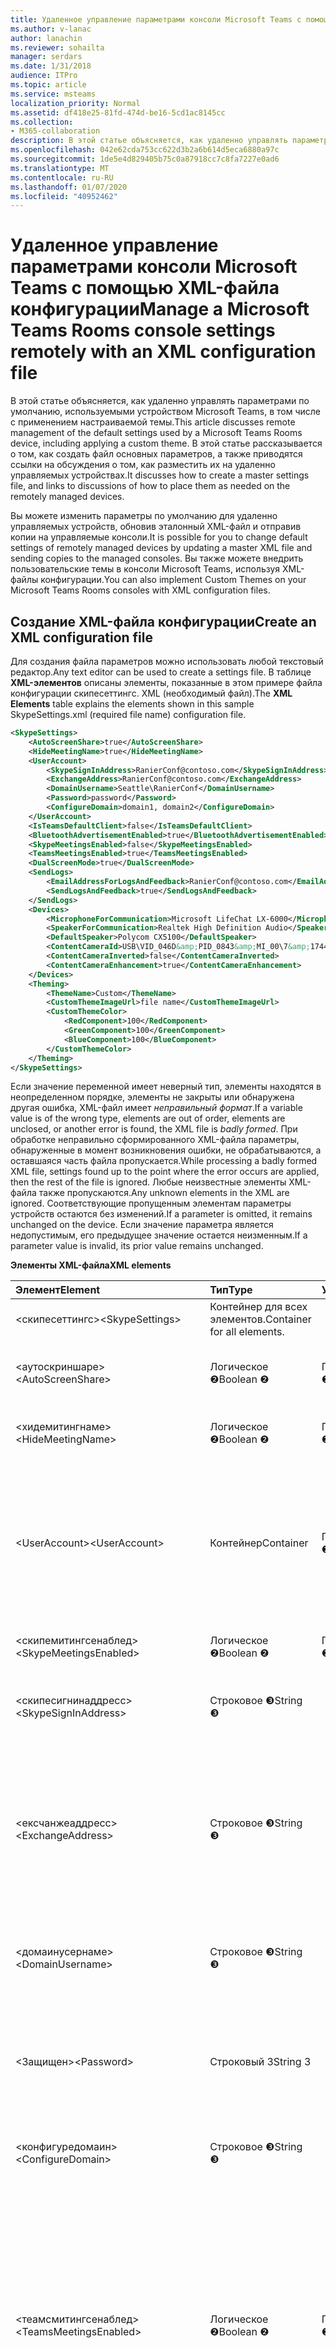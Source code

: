 ```yaml
---
title: Удаленное управление параметрами консоли Microsoft Teams с помощью XML-файла конфигурации
ms.author: v-lanac
author: lanachin
ms.reviewer: sohailta
manager: serdars
ms.date: 1/31/2018
audience: ITPro
ms.topic: article
ms.service: msteams
localization_priority: Normal
ms.assetid: df418e25-81fd-474d-be16-5cd1ac8145cc
ms.collection:
- M365-collaboration
description: В этой статье объясняется, как удаленно управлять параметрами по умолчанию, используемыми устройством Microsoft Teams, в том числе с применением настраиваемой темы.
ms.openlocfilehash: 042e62cda753cc622d3b2a6b614d5eca6880a97c
ms.sourcegitcommit: 1de5e4d829405b75c0a87918cc7c8fa7227e0ad6
ms.translationtype: MT
ms.contentlocale: ru-RU
ms.lasthandoff: 01/07/2020
ms.locfileid: "40952462"
---
```

# <a name="manage-a-microsoft-teams-rooms-console-settings-remotely-with-an-xml-configuration-file"></a><span data-ttu-id="c5d8a-103">Удаленное управление параметрами консоли Microsoft Teams с помощью XML-файла конфигурации</span><span class="sxs-lookup"><span data-stu-id="c5d8a-103">Manage a Microsoft Teams Rooms console settings remotely with an XML configuration file</span></span>

<span data-ttu-id="c5d8a-104">В этой статье объясняется, как удаленно управлять параметрами по умолчанию, используемыми устройством Microsoft Teams, в том числе с применением настраиваемой темы.</span><span class="sxs-lookup"><span data-stu-id="c5d8a-104">This article discusses remote management of the default settings used by a Microsoft Teams Rooms device, including applying a custom theme.</span></span> <span data-ttu-id="c5d8a-105">В этой статье рассказывается о том, как создать файл основных параметров, а также приводятся ссылки на обсуждения о том, как разместить их на удаленно управляемых устройствах.</span><span class="sxs-lookup"><span data-stu-id="c5d8a-105">It discusses how to create a master settings file, and links to discussions of how to place them as needed on the remotely managed devices.</span></span>
  
<span data-ttu-id="c5d8a-106">Вы можете изменить параметры по умолчанию для удаленно управляемых устройств, обновив эталонный XML-файл и отправив копии на управляемые консоли.</span><span class="sxs-lookup"><span data-stu-id="c5d8a-106">It is possible for you to change default settings of remotely managed devices by updating a master XML file and sending copies to the managed consoles.</span></span> <span data-ttu-id="c5d8a-107">Вы также можете внедрить пользовательские темы в консоли Microsoft Teams, используя XML-файлы конфигурации.</span><span class="sxs-lookup"><span data-stu-id="c5d8a-107">You can also implement Custom Themes on your Microsoft Teams Rooms consoles with XML configuration files.</span></span>
  
## <a name="create-an-xml-configuration-file"></a><span data-ttu-id="c5d8a-108">Создание XML-файла конфигурации</span><span class="sxs-lookup"><span data-stu-id="c5d8a-108">Create an XML configuration file</span></span>

<span data-ttu-id="c5d8a-109">Для создания файла параметров можно использовать любой текстовый редактор.</span><span class="sxs-lookup"><span data-stu-id="c5d8a-109">Any text editor can be used to create a settings file.</span></span> <span data-ttu-id="c5d8a-110">В таблице **XML-элементов** описаны элементы, показанные в этом примере файла конфигурации скипесеттингс. XML (необходимый файл).</span><span class="sxs-lookup"><span data-stu-id="c5d8a-110">The **XML Elements** table explains the elements shown in this sample SkypeSettings.xml (required file name) configuration file.</span></span>
  
```XML
<SkypeSettings>
    <AutoScreenShare>true</AutoScreenShare>
    <HideMeetingName>true</HideMeetingName>
    <UserAccount>
        <SkypeSignInAddress>RanierConf@contoso.com</SkypeSignInAddress>
        <ExchangeAddress>RanierConf@contoso.com</ExchangeAddress>
        <DomainUsername>Seattle\RanierConf</DomainUsername>
        <Password>password</Password>
        <ConfigureDomain>domain1, domain2</ConfigureDomain>
    </UserAccount>
    <IsTeamsDefaultClient>false</IsTeamsDefaultClient>
    <BluetoothAdvertisementEnabled>true</BluetoothAdvertisementEnabled>
    <SkypeMeetingsEnabled>false</SkypeMeetingsEnabled>
    <TeamsMeetingsEnabled>true</TeamsMeetingsEnabled>
    <DualScreenMode>true</DualScreenMode>
    <SendLogs>
        <EmailAddressForLogsAndFeedback>RanierConf@contoso.com</EmailAddressForLogsAndFeedback>
        <SendLogsAndFeedback>true</SendLogsAndFeedback>
    </SendLogs>
    <Devices>
        <MicrophoneForCommunication>Microsoft LifeChat LX-6000</MicrophoneForCommunication>
        <SpeakerForCommunication>Realtek High Definition Audio</SpeakerForCommunication>
        <DefaultSpeaker>Polycom CX5100</DefaultSpeaker>
        <ContentCameraId>USB\VID_046D&amp;PID_0843&amp;MI_00\7&amp;17446CF2&amp;0&amp;0000</ContentCameraId>
        <ContentCameraInverted>false</ContentCameraInverted>
        <ContentCameraEnhancement>true</ContentCameraEnhancement>
    </Devices>
    <Theming>
        <ThemeName>Custom</ThemeName>
        <CustomThemeImageUrl>file name</CustomThemeImageUrl>
        <CustomThemeColor>
            <RedComponent>100</RedComponent>
            <GreenComponent>100</GreenComponent>
            <BlueComponent>100</BlueComponent>
        </CustomThemeColor>
    </Theming>
</SkypeSettings>
```

<span data-ttu-id="c5d8a-111">Если значение переменной имеет неверный тип, элементы находятся в неопределенном порядке, элементы не закрыты или обнаружена другая ошибка, XML-файл имеет *неправильный формат*.</span><span class="sxs-lookup"><span data-stu-id="c5d8a-111">If a variable value is of the wrong type, elements are out of order, elements are unclosed, or another error is found, the XML file is *badly formed*.</span></span> <span data-ttu-id="c5d8a-112">При обработке неправильно сформированного XML-файла параметры, обнаруженные в момент возникновения ошибки, не обрабатываются, а оставшаяся часть файла пропускается.</span><span class="sxs-lookup"><span data-stu-id="c5d8a-112">While processing a badly formed XML file, settings found up to the point where the error occurs are applied, then the rest of the file is ignored.</span></span> <span data-ttu-id="c5d8a-113">Любые неизвестные элементы XML-файла также пропускаются.</span><span class="sxs-lookup"><span data-stu-id="c5d8a-113">Any unknown elements in the XML are ignored.</span></span> <span data-ttu-id="c5d8a-114">Соответствующие пропущенным элементам параметры устройств остаются без изменений.</span><span class="sxs-lookup"><span data-stu-id="c5d8a-114">If a parameter is omitted, it remains unchanged on the device.</span></span> <span data-ttu-id="c5d8a-115">Если значение параметра является недопустимым, его предыдущее значение остается неизменным.</span><span class="sxs-lookup"><span data-stu-id="c5d8a-115">If a parameter value is invalid, its prior value remains unchanged.</span></span>
  
<span data-ttu-id="c5d8a-116">**Элементы XML-файла**</span><span class="sxs-lookup"><span data-stu-id="c5d8a-116">**XML elements**</span></span>

|<span data-ttu-id="c5d8a-117">Элемент</span><span class="sxs-lookup"><span data-stu-id="c5d8a-117">Element</span></span>|<span data-ttu-id="c5d8a-118">Тип</span><span class="sxs-lookup"><span data-stu-id="c5d8a-118">Type</span></span>|<span data-ttu-id="c5d8a-119">Уровень</span><span class="sxs-lookup"><span data-stu-id="c5d8a-119">Level</span></span>|<span data-ttu-id="c5d8a-120">Использование</span><span class="sxs-lookup"><span data-stu-id="c5d8a-120">Usage</span></span>|
|:--- |:--- |:--- |:--- |
|<span data-ttu-id="c5d8a-121">\<скипесеттингс\></span><span class="sxs-lookup"><span data-stu-id="c5d8a-121">\<SkypeSettings\></span></span> |<span data-ttu-id="c5d8a-122">Контейнер для всех элементов.</span><span class="sxs-lookup"><span data-stu-id="c5d8a-122">Container for all elements.</span></span> ||<span data-ttu-id="c5d8a-123">Обязательный.</span><span class="sxs-lookup"><span data-stu-id="c5d8a-123">Required.</span></span> |
| <span data-ttu-id="c5d8a-124">\<аутоскриншаре\></span><span class="sxs-lookup"><span data-stu-id="c5d8a-124">\<AutoScreenShare\></span></span>  |<span data-ttu-id="c5d8a-125">Логическое &#x2777;</span><span class="sxs-lookup"><span data-stu-id="c5d8a-125">Boolean &#x2777;</span></span>  |<span data-ttu-id="c5d8a-126">Первый &#x2776;</span><span class="sxs-lookup"><span data-stu-id="c5d8a-126">First &#x2776;</span></span>  | <span data-ttu-id="c5d8a-127">Если имеет значение "true", включается функция автоматической демонстрации экрана.</span><span class="sxs-lookup"><span data-stu-id="c5d8a-127">If true, auto screen share is enabled.</span></span>  |
|<span data-ttu-id="c5d8a-128">\<хидемитингнаме\></span><span class="sxs-lookup"><span data-stu-id="c5d8a-128">\<HideMeetingName\></span></span> |<span data-ttu-id="c5d8a-129">Логическое &#x2777;</span><span class="sxs-lookup"><span data-stu-id="c5d8a-129">Boolean &#x2777;</span></span>  |<span data-ttu-id="c5d8a-130">Первый &#x2776;</span><span class="sxs-lookup"><span data-stu-id="c5d8a-130">First &#x2776;</span></span>  |<span data-ttu-id="c5d8a-131">Если имеет значение "true", названия собраний скрываются.</span><span class="sxs-lookup"><span data-stu-id="c5d8a-131">If true, meeting names are hidden.</span></span> |
|<span data-ttu-id="c5d8a-132">\<UserAccount\></span><span class="sxs-lookup"><span data-stu-id="c5d8a-132">\<UserAccount\></span></span> |<span data-ttu-id="c5d8a-133">Контейнер</span><span class="sxs-lookup"><span data-stu-id="c5d8a-133">Container</span></span> |<span data-ttu-id="c5d8a-134">Первый &#x2776;</span><span class="sxs-lookup"><span data-stu-id="c5d8a-134">First &#x2776;</span></span>  |<span data-ttu-id="c5d8a-135">Контейнер для параметров учетных данных.</span><span class="sxs-lookup"><span data-stu-id="c5d8a-135">Container for credentials parameters.</span></span> <span data-ttu-id="c5d8a-136">Адрес для входа, адрес Exchange или адрес электронной почты обычно совпадают, например Раниерконф<span></span>@contoso. com.</span><span class="sxs-lookup"><span data-stu-id="c5d8a-136">The sign in address, Exchange address, or email address are usually the same, such as RanierConf<span></span>@contoso.com.</span></span> |
|<span data-ttu-id="c5d8a-137">\<скипемитингсенаблед\></span><span class="sxs-lookup"><span data-stu-id="c5d8a-137">\<SkypeMeetingsEnabled\></span></span>  |<span data-ttu-id="c5d8a-138">Логическое &#x2777;</span><span class="sxs-lookup"><span data-stu-id="c5d8a-138">Boolean &#x2777;</span></span>  |<span data-ttu-id="c5d8a-139">Первый &#x2776;</span><span class="sxs-lookup"><span data-stu-id="c5d8a-139">First &#x2776;</span></span>  |<span data-ttu-id="c5d8a-140">По умолчанию данная возможность включена.</span><span class="sxs-lookup"><span data-stu-id="c5d8a-140">Enabled by default.</span></span> |
|<span data-ttu-id="c5d8a-141">\<скипесигнинаддресс\></span><span class="sxs-lookup"><span data-stu-id="c5d8a-141">\<SkypeSignInAddress\></span></span> |<span data-ttu-id="c5d8a-142">Строковое &#x2778;</span><span class="sxs-lookup"><span data-stu-id="c5d8a-142">String  &#x2778;</span></span>  ||<span data-ttu-id="c5d8a-143">Имя для входа для учетной записи SfB или устройства рабочей группы на консоли.</span><span class="sxs-lookup"><span data-stu-id="c5d8a-143">The sign in name for the console's SfB or Teams device account.</span></span> |
|<span data-ttu-id="c5d8a-144">\<ексчанжеаддресс\></span><span class="sxs-lookup"><span data-stu-id="c5d8a-144">\<ExchangeAddress\></span></span> |<span data-ttu-id="c5d8a-145">Строковое &#x2778;</span><span class="sxs-lookup"><span data-stu-id="c5d8a-145">String  &#x2778;</span></span>  ||<span data-ttu-id="c5d8a-146">Имя для входа для учетной записи устройства Exchange консоли.</span><span class="sxs-lookup"><span data-stu-id="c5d8a-146">The sign in name for the console's Exchange device account.</span></span> <span data-ttu-id="c5d8a-147">Если аргумент "Ексчанжеаддресс" опущен, то Скипесигнинаддресс не будет использоваться автоматически.</span><span class="sxs-lookup"><span data-stu-id="c5d8a-147">If the ExchangeAddress is omitted, the SkypeSignInAddress will not be reused automatically.</span></span> |
|<span data-ttu-id="c5d8a-148">\<домаинусернаме\></span><span class="sxs-lookup"><span data-stu-id="c5d8a-148">\<DomainUsername\></span></span> |<span data-ttu-id="c5d8a-149">Строковое &#x2778;</span><span class="sxs-lookup"><span data-stu-id="c5d8a-149">String  &#x2778;</span></span>  ||<span data-ttu-id="c5d8a-150">Домен и имя пользователя устройства консоли, например Seattle\RanierConf.</span><span class="sxs-lookup"><span data-stu-id="c5d8a-150">The domain and user name of the console device, for example Seattle\RanierConf.</span></span> |
|<span data-ttu-id="c5d8a-151">\<Защищен\></span><span class="sxs-lookup"><span data-stu-id="c5d8a-151">\<Password\></span></span> |<span data-ttu-id="c5d8a-152">Строковый 3</span><span class="sxs-lookup"><span data-stu-id="c5d8a-152">String 3</span></span>  || <span data-ttu-id="c5d8a-153">Параметр пароля содержит пароль, используемый для входа в учетной записи устройства Skype для бизнеса. </span><span class="sxs-lookup"><span data-stu-id="c5d8a-153">The password parameter is the same password used for the Skype for Business device account sign-in.</span></span>  |
| <span data-ttu-id="c5d8a-154">\<конфигуредомаин\></span><span class="sxs-lookup"><span data-stu-id="c5d8a-154">\<ConfigureDomain\></span></span>  |<span data-ttu-id="c5d8a-155">Строковое &#x2778;</span><span class="sxs-lookup"><span data-stu-id="c5d8a-155">String  &#x2778;</span></span>  ||<span data-ttu-id="c5d8a-156">Можно указать список доменов, разделенных запятыми.</span><span class="sxs-lookup"><span data-stu-id="c5d8a-156">You can list several domains, separated by commas.</span></span> |
|<span data-ttu-id="c5d8a-157">\<теамсмитингсенаблед\></span><span class="sxs-lookup"><span data-stu-id="c5d8a-157">\<TeamsMeetingsEnabled\></span></span> |<span data-ttu-id="c5d8a-158">Логическое &#x2777;</span><span class="sxs-lookup"><span data-stu-id="c5d8a-158">Boolean &#x2777;</span></span>  |<span data-ttu-id="c5d8a-159">Первый &#x2776;</span><span class="sxs-lookup"><span data-stu-id="c5d8a-159">First &#x2776;</span></span>  |<span data-ttu-id="c5d8a-160">По умолчанию данная возможность отключена.</span><span class="sxs-lookup"><span data-stu-id="c5d8a-160">Disabled by default.</span></span> <br/> <br/> <span data-ttu-id="c5d8a-161">XML-файл считается неправильно сформированным, если \<оба\> скипемитингсенаблед\<и\> теамсмитингсенаблед отключены, но вы можете одновременно включить оба параметра.</span><span class="sxs-lookup"><span data-stu-id="c5d8a-161">The XML file is considered badly formed if both \<SkypeMeetingsEnabled\> and\<TeamsMeetingsEnabled\> are disabled, but it's acceptable to have both settings enabled at the same time.</span></span> |
|<span data-ttu-id="c5d8a-162">\<Истеамсдефаултклиент></span><span class="sxs-lookup"><span data-stu-id="c5d8a-162">\<IsTeamsDefaultClient></span></span> |<span data-ttu-id="c5d8a-163">Логическое &#x2777;</span><span class="sxs-lookup"><span data-stu-id="c5d8a-163">Boolean &#x2777;</span></span>  |<span data-ttu-id="c5d8a-164">Первый &#x2776;</span><span class="sxs-lookup"><span data-stu-id="c5d8a-164">First &#x2776;</span></span>  |<span data-ttu-id="c5d8a-165">По умолчанию данная возможность отключена.</span><span class="sxs-lookup"><span data-stu-id="c5d8a-165">Disabled by default.</span></span> |
|<span data-ttu-id="c5d8a-166">\<Блуетусадвертисементенаблед></span><span class="sxs-lookup"><span data-stu-id="c5d8a-166">\<BluetoothAdvertisementEnabled></span></span> |<span data-ttu-id="c5d8a-167">Логическое &#x2777;</span><span class="sxs-lookup"><span data-stu-id="c5d8a-167">Boolean &#x2777;</span></span>  |<span data-ttu-id="c5d8a-168">Первый &#x2776;</span><span class="sxs-lookup"><span data-stu-id="c5d8a-168">First &#x2776;</span></span>  |<span data-ttu-id="c5d8a-169">По умолчанию данная возможность включена.</span><span class="sxs-lookup"><span data-stu-id="c5d8a-169">Enabled by default.</span></span> |
|<span data-ttu-id="c5d8a-170">\<дуалскринмоде\></span><span class="sxs-lookup"><span data-stu-id="c5d8a-170">\<DualScreenMode\></span></span>  |<span data-ttu-id="c5d8a-171">Логическое &#x2777;</span><span class="sxs-lookup"><span data-stu-id="c5d8a-171">Boolean &#x2777;</span></span>  |<span data-ttu-id="c5d8a-172">Первый &#x2776;</span><span class="sxs-lookup"><span data-stu-id="c5d8a-172">First &#x2776;</span></span>  |<span data-ttu-id="c5d8a-173">Если установлено значение true, включен режим двойного экрана.</span><span class="sxs-lookup"><span data-stu-id="c5d8a-173">If true, dual screen mode is enabled.</span></span> <span data-ttu-id="c5d8a-174">В противном случае устройство использует один режим экрана.</span><span class="sxs-lookup"><span data-stu-id="c5d8a-174">Otherwise the device uses single screen mode.</span></span> |
|<span data-ttu-id="c5d8a-175">\<сендлогс\></span><span class="sxs-lookup"><span data-stu-id="c5d8a-175">\<SendLogs\></span></span> |<span data-ttu-id="c5d8a-176">Контейнер</span><span class="sxs-lookup"><span data-stu-id="c5d8a-176">Container</span></span> |<span data-ttu-id="c5d8a-177">Первый &#x2776;</span><span class="sxs-lookup"><span data-stu-id="c5d8a-177">First &#x2776;</span></span>  ||
|<span data-ttu-id="c5d8a-178">\<емаиладдрессфорлогсандфидбакк\></span><span class="sxs-lookup"><span data-stu-id="c5d8a-178">\<EmailAddressForLogsAndFeedback\></span></span> |<span data-ttu-id="c5d8a-179">Строковое &#x2778;</span><span class="sxs-lookup"><span data-stu-id="c5d8a-179">String  &#x2778;</span></span>  || <span data-ttu-id="c5d8a-180">Задает дополнительный адрес электронной почты, на который можно отправлять журналы при появлении окна "Обратная связь".</span><span class="sxs-lookup"><span data-stu-id="c5d8a-180">Sets an optional email address that logs can be sent to when the "Give Feedback" window appears.</span></span> |
|<span data-ttu-id="c5d8a-181">\<сендлогсандфидбакк\></span><span class="sxs-lookup"><span data-stu-id="c5d8a-181">\<SendLogsAndFeedback\></span></span> |<span data-ttu-id="c5d8a-182">Логическое &#x2777;</span><span class="sxs-lookup"><span data-stu-id="c5d8a-182">Boolean &#x2777;</span></span>  || <span data-ttu-id="c5d8a-183">Если имеет значение "true", журналы отправляются администратору. Если имеет значение "false", администратору отправляются только отзывы, но не журналы.</span><span class="sxs-lookup"><span data-stu-id="c5d8a-183">If true, logs are sent to the admin. If false, only feedback is sent to the admin (and not logs).</span></span>  |
| <span data-ttu-id="c5d8a-184">\<Устройства\></span><span class="sxs-lookup"><span data-stu-id="c5d8a-184">\<Devices\></span></span>  |<span data-ttu-id="c5d8a-185">Контейнер</span><span class="sxs-lookup"><span data-stu-id="c5d8a-185">Container</span></span> |<span data-ttu-id="c5d8a-186">Первый &#x2776;</span><span class="sxs-lookup"><span data-stu-id="c5d8a-186">First &#x2776;</span></span>  | <span data-ttu-id="c5d8a-187">Имена подключенных звуковых устройств в дочерних элементах совпадают со значениями, перечисленными в приложении "Диспетчер устройств".</span><span class="sxs-lookup"><span data-stu-id="c5d8a-187">The connected audio device names in the child elements are the same values listed in the Device Manager app.</span></span> <span data-ttu-id="c5d8a-188">В конфигурации могут содержаться устройства, отсутствующие в системе, например звуковые или видеоустройства, которые на данный момент не подключены к консоли.</span><span class="sxs-lookup"><span data-stu-id="c5d8a-188">The configuration can contain a device that does not presently exist on the system, such as an A/V device not currently connected to the console.</span></span> <span data-ttu-id="c5d8a-189">В таких случаях конфигурация для соответствующих устройств будет сохранена.</span><span class="sxs-lookup"><span data-stu-id="c5d8a-189">The configuration would be retained for the respective device.</span></span>  |
|<span data-ttu-id="c5d8a-190">\<микрофонефоркоммуникатион\></span><span class="sxs-lookup"><span data-stu-id="c5d8a-190">\<MicrophoneForCommunication\></span></span> |<span data-ttu-id="c5d8a-191">Строковое &#x2778;</span><span class="sxs-lookup"><span data-stu-id="c5d8a-191">String  &#x2778;</span></span>  ||<span data-ttu-id="c5d8a-192">Задает микрофон, используемый в качестве записывающего устройства на Конференции.</span><span class="sxs-lookup"><span data-stu-id="c5d8a-192">Sets the microphone used as the recording device in a conference.</span></span> |
|<span data-ttu-id="c5d8a-193">\<спеакерфоркоммуникатион\></span><span class="sxs-lookup"><span data-stu-id="c5d8a-193">\<SpeakerForCommunication\></span></span> |<span data-ttu-id="c5d8a-194">Строковое &#x2778;</span><span class="sxs-lookup"><span data-stu-id="c5d8a-194">String  &#x2778;</span></span>  ||<span data-ttu-id="c5d8a-195">Устройство, которое будет использоваться в качестве динамика для конференц-связи.</span><span class="sxs-lookup"><span data-stu-id="c5d8a-195">Device to be used as speaker for the conference.</span></span> <span data-ttu-id="c5d8a-196">Этот параметр используется для настройки устройства динамика, используемого в звонке.</span><span class="sxs-lookup"><span data-stu-id="c5d8a-196">This setting is used to set the speaker device used in a call.</span></span> |
|<span data-ttu-id="c5d8a-197">\<дефаултспеакер\></span><span class="sxs-lookup"><span data-stu-id="c5d8a-197">\<DefaultSpeaker\></span></span> |<span data-ttu-id="c5d8a-198">Строковое &#x2778;</span><span class="sxs-lookup"><span data-stu-id="c5d8a-198">String  &#x2778;</span></span>  ||<span data-ttu-id="c5d8a-199">Устройство, которое будет использоваться для воспроизведения звука от источника HDMI. </span><span class="sxs-lookup"><span data-stu-id="c5d8a-199">Device to be used to play the audio from an HDMI ingest source.</span></span> |
|<span data-ttu-id="c5d8a-200">\<Контенткамераид></span><span class="sxs-lookup"><span data-stu-id="c5d8a-200">\<ContentCameraId></span></span>  | <span data-ttu-id="c5d8a-201">Строковое &#x2778;</span><span class="sxs-lookup"><span data-stu-id="c5d8a-201">String  &#x2778;</span></span>  | | <span data-ttu-id="c5d8a-202">Определите путь к экземпляру камеры, настроенного в комнате, чтобы предоставить доступ к аналоговой доске на собрании.</span><span class="sxs-lookup"><span data-stu-id="c5d8a-202">Define the instance path for the camera configured in room to share analog whiteboard content in a meeting.</span></span> <span data-ttu-id="c5d8a-203">Посмотрите [, как найти путь к экземпляру USB на камере содержимого](#locate-the-content-camera-usb-instance-path).</span><span class="sxs-lookup"><span data-stu-id="c5d8a-203">See [Locate the Content camera USB instance path](#locate-the-content-camera-usb-instance-path).</span></span>|
|<span data-ttu-id="c5d8a-204">\<Контенткамераинвертед></span><span class="sxs-lookup"><span data-stu-id="c5d8a-204">\<ContentCameraInverted></span></span>  | <span data-ttu-id="c5d8a-205">Логическое &#x2777;</span><span class="sxs-lookup"><span data-stu-id="c5d8a-205">Boolean &#x2777;</span></span> | | <span data-ttu-id="c5d8a-206">Укажите, нужно ли физическая установка камеры содержимого на перевернутую камеру.</span><span class="sxs-lookup"><span data-stu-id="c5d8a-206">Specify if the content camera is physically installed upside down.</span></span> <span data-ttu-id="c5d8a-207">Для камер содержимого, поддерживающих автоматический поворот, укажите значение ложь.</span><span class="sxs-lookup"><span data-stu-id="c5d8a-207">For content cameras that support automatic rotation, specify false.</span></span> |
|<span data-ttu-id="c5d8a-208">\<Контенткамераенханцемент></span><span class="sxs-lookup"><span data-stu-id="c5d8a-208">\<ContentCameraEnhancement></span></span>  | <span data-ttu-id="c5d8a-209">Логическое &#x2777;</span><span class="sxs-lookup"><span data-stu-id="c5d8a-209">Boolean &#x2777;</span></span> | |<span data-ttu-id="c5d8a-210">Если задано значение true (значение по умолчанию), изображение камеры с содержимым будет иметь цифровую различный вид: выделена грань доски и выбрано подходящее масштабирование, линии рукописного ввода увеличены, а человек, который пишет на доске, становится прозрачным.</span><span class="sxs-lookup"><span data-stu-id="c5d8a-210">When set to true (the default), the content camera image is digitally enhanced: the whiteboard edge is detected and an appropriate zoom is selected, ink lines are enhanced, and the person writing on the whiteboard is made transparent.</span></span>  <br><br> <span data-ttu-id="c5d8a-211">Задайте значение false, если вы хотите отправить необработанный видеоканал для участников собрания, когда доска не отображается с помощью пера и, вместо этого, используется для отображения клейких записок, афишй и других файлов мультимедиа.</span><span class="sxs-lookup"><span data-stu-id="c5d8a-211">Set to false if you intend to send a raw video feed to meeting participants for spaces where a whiteboard is not drawn on with a pen and instead the camera is used to show sticky notes, posters, or other media.</span></span>  |
| <span data-ttu-id="c5d8a-212">\<Темы\></span><span class="sxs-lookup"><span data-stu-id="c5d8a-212">\<Theming\></span></span>  |<span data-ttu-id="c5d8a-213">Контейнер</span><span class="sxs-lookup"><span data-stu-id="c5d8a-213">Container</span></span> |<span data-ttu-id="c5d8a-214">Первый &#x2776;</span><span class="sxs-lookup"><span data-stu-id="c5d8a-214">First &#x2776;</span></span>  |<span data-ttu-id="c5d8a-215">Одной из функций, которые можно применить к XML-файлу, является настраиваемая тема для вашей организации.</span><span class="sxs-lookup"><span data-stu-id="c5d8a-215">One of the features that can be applied with an XML file is a Custom Theme for your organization.</span></span> <span data-ttu-id="c5d8a-216">Вы можете указать имя темы, фоновое изображение и цвет.</span><span class="sxs-lookup"><span data-stu-id="c5d8a-216">You are able to specify a theme name, background image, and color.</span></span> |
|<span data-ttu-id="c5d8a-217">\<семенаме\></span><span class="sxs-lookup"><span data-stu-id="c5d8a-217">\<ThemeName\></span></span> |<span data-ttu-id="c5d8a-218">Строковое &#x2778;</span><span class="sxs-lookup"><span data-stu-id="c5d8a-218">String  &#x2778;</span></span>  || <span data-ttu-id="c5d8a-219">Используется для идентификации темы на клиенте.</span><span class="sxs-lookup"><span data-stu-id="c5d8a-219">Used to identify the theme on the client.</span></span> <span data-ttu-id="c5d8a-220">Параметру "Theme Name" (Имя темы) можно присвоить значение "Default" (По умолчанию) (одна из встроенных тем) или "Custom" (Другая).</span><span class="sxs-lookup"><span data-stu-id="c5d8a-220">The Theme Name options are Default, one of the provided preset themes, or Custom.</span></span> <br/>  <span data-ttu-id="c5d8a-221">Для настраиваемых имен тем всегда используется имя *Custom*.</span><span class="sxs-lookup"><span data-stu-id="c5d8a-221">Custom theme names always use the name *Custom*.</span></span> <span data-ttu-id="c5d8a-222">Пользовательский интерфейс клиента можно задать на консоли по умолчанию или на один из предварительных наборов, но использование настраиваемой темы должно быть установлено администратором удаленно.</span><span class="sxs-lookup"><span data-stu-id="c5d8a-222">The client UI can be set at the console to the Default or one of the presets, but use of a custom theme must be set remotely by an Administrator.</span></span> <br/>  <span data-ttu-id="c5d8a-223">Доступны следующие встроенные темы: </span><span class="sxs-lookup"><span data-stu-id="c5d8a-223">Preset themes include:</span></span> <br/>  <span data-ttu-id="c5d8a-224">"Default" (По умолчанию)</span><span class="sxs-lookup"><span data-stu-id="c5d8a-224">Default</span></span> <br/>  <span data-ttu-id="c5d8a-225">"Blue Wave" (Голубая волна)</span><span class="sxs-lookup"><span data-stu-id="c5d8a-225">Blue Wave</span></span> <br/>  <span data-ttu-id="c5d8a-226">"Digital Forest" (Цифровой лес)</span><span class="sxs-lookup"><span data-stu-id="c5d8a-226">Digital Forest</span></span> <br/>  <span data-ttu-id="c5d8a-227">"Dreamcatcher" (Ловец снов)</span><span class="sxs-lookup"><span data-stu-id="c5d8a-227">Dreamcatcher</span></span> <br/>  <span data-ttu-id="c5d8a-228">"Limeade" (Лайм)</span><span class="sxs-lookup"><span data-stu-id="c5d8a-228">Limeade</span></span> <br/>  <span data-ttu-id="c5d8a-229">"Pixel Perfect" (Пиксельное совершенство)</span><span class="sxs-lookup"><span data-stu-id="c5d8a-229">Pixel Perfect</span></span> <br/>  <span data-ttu-id="c5d8a-230">"Roadmap" (Дорожная карта)</span><span class="sxs-lookup"><span data-stu-id="c5d8a-230">Roadmap</span></span> <br/>  <span data-ttu-id="c5d8a-231">"Sunset" (Закат)</span><span class="sxs-lookup"><span data-stu-id="c5d8a-231">Sunset</span></span> <br/>  <span data-ttu-id="c5d8a-232">Чтобы отключить текущую тему, используйте для Семенаме значение "нет темы".</span><span class="sxs-lookup"><span data-stu-id="c5d8a-232">To disable the current theme, use "No Theme" for the ThemeName.</span></span>  |
|<span data-ttu-id="c5d8a-233">\<кустомсемеимажеурл\></span><span class="sxs-lookup"><span data-stu-id="c5d8a-233">\<CustomThemeImageUrl\></span></span> |<span data-ttu-id="c5d8a-234">Строковое &#x2778;</span><span class="sxs-lookup"><span data-stu-id="c5d8a-234">String  &#x2778;</span></span>  ||<span data-ttu-id="c5d8a-235">Обязательный для настраиваемой темы, в противном случае — необязательный.</span><span class="sxs-lookup"><span data-stu-id="c5d8a-235">Required for a custom theme, otherwise optional.</span></span> <span data-ttu-id="c5d8a-236">Введите только имя файла.</span><span class="sxs-lookup"><span data-stu-id="c5d8a-236">Input the file name only.</span></span>   |<span data-ttu-id="c5d8a-237">Дополнительные сведения о настраиваемых рисунках темы можно найти в разделе [пользовательские изображения тем](xml-config-file.md#Themes) .</span><span class="sxs-lookup"><span data-stu-id="c5d8a-237">For more information on the custom theme image, see the [Custom Theme Images](xml-config-file.md#Themes) section.</span></span>
|<span data-ttu-id="c5d8a-238">\<кустомсемеколор\></span><span class="sxs-lookup"><span data-stu-id="c5d8a-238">\<CustomThemeColor\></span></span> |<span data-ttu-id="c5d8a-239">Контейнер</span><span class="sxs-lookup"><span data-stu-id="c5d8a-239">Container</span></span> ||<span data-ttu-id="c5d8a-240">Контейнер для значений \<редкомпонент\>, \<гринкомпонент\>и \<блуекомпонент\> .</span><span class="sxs-lookup"><span data-stu-id="c5d8a-240">Container for the \<RedComponent\>, \<GreenComponent\>, and \<BlueComponent\> values.</span></span> <span data-ttu-id="c5d8a-241">Эти значения необходимы для настраиваемой темы.</span><span class="sxs-lookup"><span data-stu-id="c5d8a-241">These values are required for a custom theme.</span></span> |
|<span data-ttu-id="c5d8a-242">\<редкомпонент\></span><span class="sxs-lookup"><span data-stu-id="c5d8a-242">\<RedComponent\></span></span> |<span data-ttu-id="c5d8a-243">Байт (0–255)</span><span class="sxs-lookup"><span data-stu-id="c5d8a-243">Byte (0-255)</span></span> ||<span data-ttu-id="c5d8a-244">Представляет значение компонента красного цвета.</span><span class="sxs-lookup"><span data-stu-id="c5d8a-244">Represents the red color component.</span></span> |
|<span data-ttu-id="c5d8a-245">\<гринкомпонент\></span><span class="sxs-lookup"><span data-stu-id="c5d8a-245">\<GreenComponent\></span></span> |<span data-ttu-id="c5d8a-246">Байт (0–255)</span><span class="sxs-lookup"><span data-stu-id="c5d8a-246">Byte (0-255)</span></span> ||<span data-ttu-id="c5d8a-247">Представляет значение компонента зеленого цвета.</span><span class="sxs-lookup"><span data-stu-id="c5d8a-247">Represents the green color component.</span></span> |
|<span data-ttu-id="c5d8a-248">\<блуекомпонент\></span><span class="sxs-lookup"><span data-stu-id="c5d8a-248">\<BlueComponent\></span></span> |<span data-ttu-id="c5d8a-249">Байт (0–255)</span><span class="sxs-lookup"><span data-stu-id="c5d8a-249">Byte (0-255)</span></span> ||<span data-ttu-id="c5d8a-250">Представляет значение компонента синего цвета.</span><span class="sxs-lookup"><span data-stu-id="c5d8a-250">Represents the blue color component.</span></span> |
| | | |

<span data-ttu-id="c5d8a-251">&#x2776; все элементы первого уровня являются необязательными.</span><span class="sxs-lookup"><span data-stu-id="c5d8a-251">&#x2776; All of the first-level elements are optional.</span></span> <span data-ttu-id="c5d8a-252">Если элемент первого уровня опущен, все его дочерние параметры на устройстве остаются без изменений.</span><span class="sxs-lookup"><span data-stu-id="c5d8a-252">If a first-level element is omitted, all of its child parameters remain unchanged on the device.</span></span>
  
<span data-ttu-id="c5d8a-253">&#x2777; логический флаг может принимать значения "истина", "ложь", "0" или "1".</span><span class="sxs-lookup"><span data-stu-id="c5d8a-253">&#x2777; A boolean flag can be: true, false, 0, or 1.</span></span> <span data-ttu-id="c5d8a-254">Если значение аргумента "логические" или "числовые значения" не задано, можно отобразить XML-формат неправильно и запретить изменение параметров.</span><span class="sxs-lookup"><span data-stu-id="c5d8a-254">Leaving boolean or numeric values empty can render the XML malformed and prevent changes to the settings.</span></span>
  
<span data-ttu-id="c5d8a-255">&#x2778; если строковый параметр указан и пуст, а пустое значение, параметр на устройстве очищается.</span><span class="sxs-lookup"><span data-stu-id="c5d8a-255">&#x2778; If a string parameter is present and empty, and empty is a valid value, the parameter is cleared on the device.</span></span>
  
## <a name="manage-console-settings-with-an-xml-configuration-file"></a><span data-ttu-id="c5d8a-256">Управление параметрами консоли с помощью XML-файла конфигурации</span><span class="sxs-lookup"><span data-stu-id="c5d8a-256">Manage console settings with an XML configuration file</span></span>

<span data-ttu-id="c5d8a-257">При запуске консоль Microsoft Teams, если она обнаруживает XML-файл с именем Скипесеттингс. XML `C:\Users\Skype\AppData\Local\Packages\Microsoft.SkypeRoomSystem_8wekyb3d8bbwe\LocalState`, будет применять параметры конфигурации, заданные XML-файлом, а затем удаляет XML-файл.</span><span class="sxs-lookup"><span data-stu-id="c5d8a-257">At startup, if a Microsoft Teams Rooms console finds an XML file named SkypeSettings.xml located at `C:\Users\Skype\AppData\Local\Packages\Microsoft.SkypeRoomSystem_8wekyb3d8bbwe\LocalState`, it applies the configuration settings indicated by the XML file then deletes the XML file.</span></span>
  
<span data-ttu-id="c5d8a-258">В зависимости от количества устройств Microsoft Teams, имеющихся в Организации, и того, как вы выбираете управление для их настройки, существует несколько способов размещения XML-файла конфигурации.</span><span class="sxs-lookup"><span data-stu-id="c5d8a-258">Depending on how many Microsoft Teams Rooms devices your enterprise has and how you choose to manage to configure them, there are several ways to place the XML configuration file.</span></span> <span data-ttu-id="c5d8a-259">После принудительной передачи файла на консоль необходимо перезапустить ее для обработки изменений.</span><span class="sxs-lookup"><span data-stu-id="c5d8a-259">Once the file is pushed to the console, restart it to process the configuration changes.</span></span> <span data-ttu-id="c5d8a-260">После успешной обработки XML-файл конфигурации удаляется.</span><span class="sxs-lookup"><span data-stu-id="c5d8a-260">The XML configuration file is deleted after it is successfully processed.</span></span> <span data-ttu-id="c5d8a-261">Методы управления, предлагаемые для устройств Microsoft Teams, рассматриваются в следующих случаях:</span><span class="sxs-lookup"><span data-stu-id="c5d8a-261">The management methods suggested for Microsoft Teams Rooms devices are discussed in:</span></span>
  
- [<span data-ttu-id="c5d8a-262">Настройка групповой политики для комнат Microsoft Teams</span><span class="sxs-lookup"><span data-stu-id="c5d8a-262">Configuring Group Policy for Microsoft Teams Rooms</span></span>](room-systems-v2-operations.md#GroupPolicy)
- <span data-ttu-id="c5d8a-263">[Удаленное управление с помощью PowerShell](room-systems-v2-operations.md#RemotePS) и [Настройка элемента файла](https://technet.microsoft.com/library/cc772536%28v=ws.11%29.aspx)</span><span class="sxs-lookup"><span data-stu-id="c5d8a-263">[Remote Management using PowerShell](room-systems-v2-operations.md#RemotePS) and [Configure a File Item](https://technet.microsoft.com/library/cc772536%28v=ws.11%29.aspx)</span></span>

<span data-ttu-id="c5d8a-264">Вы можете использовать любой из этих способов при условии, что он позволяет передавать файлы и перезапускать устройство консоли.</span><span class="sxs-lookup"><span data-stu-id="c5d8a-264">You are free to use any method you like so long as you can use it to transfer files and trigger a restart on the console device.</span></span> <span data-ttu-id="c5d8a-265">Файл должен быть доступен для чтения, доступен для записи и может быть удален с помощью учетной записи локального пользователя устройства.</span><span class="sxs-lookup"><span data-stu-id="c5d8a-265">The file must be readable, writable, and delete-able by the device's local user account.</span></span> <span data-ttu-id="c5d8a-266">Желательно, владелец и у него есть полные привилегии, предоставленные этому пользователю.</span><span class="sxs-lookup"><span data-stu-id="c5d8a-266">Preferably it is owned by and has full privileges granted to that user.</span></span> <span data-ttu-id="c5d8a-267">Если разрешения на доступ к файлам заданы неправильно, программное обеспечение не может применить параметры, может не выполнить удаление файла после успешной обработки и даже может привести к аварийному завершению работы.</span><span class="sxs-lookup"><span data-stu-id="c5d8a-267">If the file permissions are not set correctly, the software can fail to apply the settings, can fail to delete the file upon successful processing, and can even potentially crash.</span></span>
  
## <a name="custom-theme-images"></a><span data-ttu-id="c5d8a-268">Изображения настраиваемых тем</span><span class="sxs-lookup"><span data-stu-id="c5d8a-268">Custom Theme Images</span></span>

<span data-ttu-id="c5d8a-269"><a name="Themes"> </a></span><span class="sxs-lookup"><span data-stu-id="c5d8a-269"></span></span>

<span data-ttu-id="c5d8a-270">Файл изображения темы должен быть помещен в`C:\Users\Skype\AppData\Local\Packages\Microsoft.SkypeRoomSystem_8wekyb3d8bbwe\LocalState` папку.</span><span class="sxs-lookup"><span data-stu-id="c5d8a-270">The custom theme image file must be placed in the`C:\Users\Skype\AppData\Local\Packages\Microsoft.SkypeRoomSystem_8wekyb3d8bbwe\LocalState` folder.</span></span> <span data-ttu-id="c5d8a-271">Введите имя файла и расширение в переменной \<кустомсемеимажеурл.\></span><span class="sxs-lookup"><span data-stu-id="c5d8a-271">Enter the file name and extension in the \<CustomThemeImageUrl\> variable.</span></span>
  
<span data-ttu-id="c5d8a-272">Файл изображения должен располагаться в точности 3840X1080 пикселей и иметь один из следующих форматов файлов: JPG, JPEG, PNG и BMP.</span><span class="sxs-lookup"><span data-stu-id="c5d8a-272">The image file should be exactly 3840X1080 pixels and must be one of the following file formats: jpg, jpeg, png, and bmp.</span></span> <span data-ttu-id="c5d8a-273">Если в вашей организации требуется настраиваемое изображение, в конструкторе графики можно использовать [шаблон Photoshop с пользовательскими темами](../downloads/ThemingTemplateMicrosoftTeamsRooms_v2.1.psd).</span><span class="sxs-lookup"><span data-stu-id="c5d8a-273">If your organization wants a custom image, a graphic designer can use the [Custom Theme Photoshop Template](../downloads/ThemingTemplateMicrosoftTeamsRooms_v2.1.psd).</span></span> <span data-ttu-id="c5d8a-274">Он содержит подробные сведения о том, где различные элементы пользовательского интерфейса относятся к оставшейся части изображения темы, а также о том, какие области отображаются на консоли и на экране.</span><span class="sxs-lookup"><span data-stu-id="c5d8a-274">It contains further detail on where various user interface elements are relative to the rest of a theme image and what areas appear on consoles and displays.</span></span>
  
<span data-ttu-id="c5d8a-275">Изображение темы будет распознаваться только после того, как XML-файл конфигурации обновится при запуске устройства.</span><span class="sxs-lookup"><span data-stu-id="c5d8a-275">The XML configuration file must be updated at device startup to recognize the theme image.</span></span> <span data-ttu-id="c5d8a-276">После обработки и удаления нового XML-файла графический файл темы удаляется из каталога.</span><span class="sxs-lookup"><span data-stu-id="c5d8a-276">Once the new XML file is processed and deleted, the theme graphic file is deleted from the directory.</span></span>
  
## <a name="locate-the-content-camera-usb-instance-path"></a><span data-ttu-id="c5d8a-277">Найдите путь к экземпляру USB на камере содержимого</span><span class="sxs-lookup"><span data-stu-id="c5d8a-277">Locate the Content camera USB instance path</span></span>

<span data-ttu-id="c5d8a-278">Чтобы найти путь к экземпляру, выполните указанные ниже действия.</span><span class="sxs-lookup"><span data-stu-id="c5d8a-278">To locate the instance path:</span></span>

1. <span data-ttu-id="c5d8a-279">Перейдите в раздел Параметры Windows на консоли комнаты Microsoft Teams.</span><span class="sxs-lookup"><span data-stu-id="c5d8a-279">Go into Windows settings on the Microsoft Teams Rooms console.</span></span>
2. <span data-ttu-id="c5d8a-280">Введите пароль администратора.</span><span class="sxs-lookup"><span data-stu-id="c5d8a-280">Enter the admin password.</span></span>
3. <span data-ttu-id="c5d8a-281">В командной строке введите `devmgmt.msc` "чтобы открыть диспетчер устройств".</span><span class="sxs-lookup"><span data-stu-id="c5d8a-281">From a Command Prompt, type `devmgmt.msc` to bring up Device Manager.</span></span>
4. <span data-ttu-id="c5d8a-282">В **диспетчере устройств**просмотрите узел **устройства обработки изображений** и найдите камеру.</span><span class="sxs-lookup"><span data-stu-id="c5d8a-282">In **Device Manager**, look in the **Imaging devices** node and  locate the content camera.</span></span>
5. <span data-ttu-id="c5d8a-283">Щелкните камеру правой кнопкой мыши и выберите пункт **Свойства**.</span><span class="sxs-lookup"><span data-stu-id="c5d8a-283">Right-click the camera, and open **Properties**.</span></span>
6. <span data-ttu-id="c5d8a-284">Откройте вкладку **сведения** и в раскрывающемся списке найдите свойство **путь к экземпляру устройства** .</span><span class="sxs-lookup"><span data-stu-id="c5d8a-284">Select the **Details** tab, and locate the **Device instance path** property in the drop-down.</span></span>
7. <span data-ttu-id="c5d8a-285">Показанное значение — путь к экземпляру устройства, который необходимо установить в XML-файле конфигурации.</span><span class="sxs-lookup"><span data-stu-id="c5d8a-285">The value shown is the device instance path to set in the XML configuration file.</span></span> <span data-ttu-id="c5d8a-286">При указании пути в XML замените амперсанд (&) на `&amp;`.</span><span class="sxs-lookup"><span data-stu-id="c5d8a-286">When specifying the path in XML, replace the ampersand (&) with `&amp;`.</span></span>

## <a name="see-also"></a><span data-ttu-id="c5d8a-287">См. также</span><span class="sxs-lookup"><span data-stu-id="c5d8a-287">See also</span></span>

[<span data-ttu-id="c5d8a-288">Камеры содержимого</span><span class="sxs-lookup"><span data-stu-id="c5d8a-288">Content cameras</span></span>](content-camera.md)

[<span data-ttu-id="c5d8a-289">Управление приложением "Комнаты Microsoft Teams"</span><span class="sxs-lookup"><span data-stu-id="c5d8a-289">Manage Microsoft Teams Rooms</span></span>](skype-room-systems-v2.md)

[<span data-ttu-id="c5d8a-290">Настройка элемента файла</span><span class="sxs-lookup"><span data-stu-id="c5d8a-290">Configure a File Item</span></span>](https://technet.microsoft.com/library/cc772536%28v=ws.11%29.aspx)
